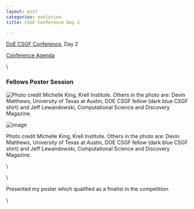 ```yaml
---
layout: post
categories: evolution
title: CSGF Conference Day 2

---
```




[DoE CSGF Conference](http---www.krellinst.org-conf-csgf- "http---www.krellinst.org-conf-csgf-"), Day 2



 








[Conference
Agenda](http://www.krellinst.org/conf/csgf/2010-conference/conference-agenda "http://www.krellinst.org/conf/csgf/2010-conference/conference-agenda")

\

### Fellows Poster Session

![Photo credit Michelle King, Krell Institute. Others in the photo are:
Devin Matthews, University of Texas at Austin, DOE CSGF fellow (dark
blue CSGF shirt) and Jeff Lewandowski, Computational Science and
Discovery
Magazine.](http://openwetware.org/images/thumb/3/38/CarlPresentsPoster.jpg/300px-CarlPresentsPoster.jpg)

![image](/skins/common/images/magnify-clip.png)

Photo credit Michelle King, Krell Institute. Others in the photo are:
Devin Matthews, University of Texas at Austin, DOE CSGF fellow (dark
blue CSGF shirt) and Jeff Lewandowski, Computational Science and
Discovery Magazine.

\

\

Presented my poster which qualified as a finalist in the competition.

\


